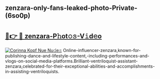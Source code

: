 ## zenzara-only-fans​-leaked-photo​-Private-(6so0p)


# <h2><a href="https://mediaupload.pro?title=zenzara&ref=git">🔗👉 🔴 zenzara-P𝚑ot𝚘𝚜-V𝚒d𝚎o</a></h2>

[![Corinna Kopf Nue Nu𝚍e𝚜](https://i.imgur.com/0qMVB7G.gif)](https://mediaupload.pro?title=zenzara&ref=git)
Online-influencer-zenzara,known-for-publishing-dance-and-lifestyle-content,-including-performances-and-vlogs-on-social-media-platforms.Brilliant-ventriloquist-assistant-zenzara,celebrated-for-their-exceptional-abilities-and-accomplishments-in-assisting-ventriloquists.  